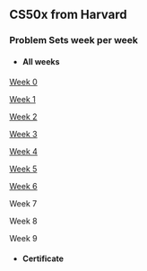 ## CS50x from Harvard
### Problem Sets week per week

- #### All weeks

<a href="/week-0">Week 0</a>

<a href="/week-1">Week 1</a>

<a href="/week-2">Week 2</a>

<a href="/week-3">Week 3</a>

<a href="/week-4">Week 4</a>

<a href="/week-5">Week 5</a>

<a href="/week-6">Week 6</a>

Week 7

Week 8

Week 9

- #### Certificate
